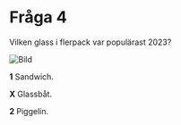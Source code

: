 # Fråga 4

Vilken glass i flerpack var populärast 2023?

![Bild](https://assets.icanet.se/image/upload/cs_srgb/t_product_large_2x_v1/v1668813951/u99ovrvtekfia14atxha.webp)

**1** Sandwich.

**X** Glassbåt.

**2** Piggelin.
